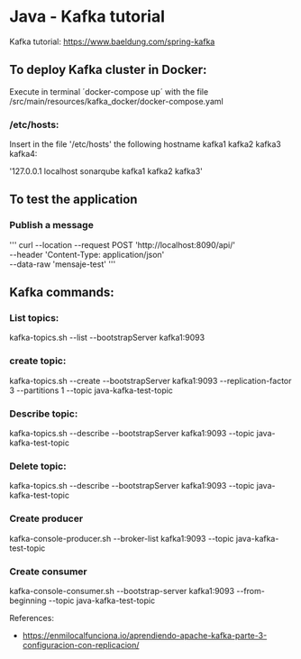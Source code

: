 # Java - Kafka tutorial
Kafka tutorial: https://www.baeldung.com/spring-kafka

## To deploy Kafka cluster in Docker:

Execute in terminal ´docker-compose up´ with the file /src/main/resources/kafka_docker/docker-compose.yaml

### /etc/hosts:

Insert in the file '/etc/hosts' the following hostname kafka1 kafka2 kafka3 kafka4:

'127.0.0.1 localhost sonarqube kafka1 kafka2 kafka3'

## To test the application

### Publish a message
'''
curl --location --request POST 'http://localhost:8090/api/' \
--header 'Content-Type: application/json' \
--data-raw 'mensaje-test'
'''

## Kafka commands:

### List topics:

kafka-topics.sh --list --bootstrapServer kafka1:9093

### create topic:

kafka-topics.sh --create --bootstrapServer kafka1:9093 --replication-factor 3 --partitions 1 --topic
java-kafka-test-topic

### Describe topic:

kafka-topics.sh --describe --bootstrapServer kafka1:9093 --topic java-kafka-test-topic

### Delete topic:

kafka-topics.sh --describe --bootstrapServer kafka1:9093 --topic java-kafka-test-topic

### Create producer

kafka-console-producer.sh --broker-list kafka1:9093 --topic java-kafka-test-topic

### Create consumer

kafka-console-consumer.sh --bootstrap-server kafka1:9093 --from-beginning --topic java-kafka-test-topic

References:

* https://enmilocalfunciona.io/aprendiendo-apache-kafka-parte-3-configuracion-con-replicacion/